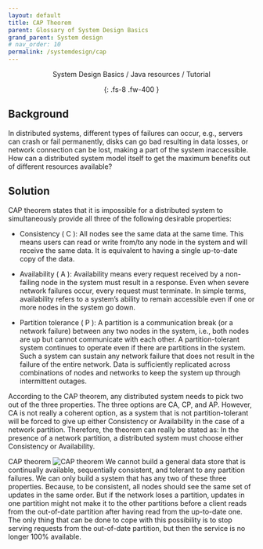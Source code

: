 ```yaml
---
layout: default
title: CAP Theorem
parent: Glossary of System Design Basics
grand_parent: System design
# nav_order: 10
permalink: /systemdesign/cap
---
```

<div align="center" markdown="1">
System Design Basics / Java resources / Tutorial

{: .fs-8 .fw-400 }
</div>

## Background
In distributed systems, different types of failures can occur, e.g., servers can crash or fail permanently, disks can go bad resulting in data losses, or network connection can be lost, making a part of the system inaccessible. How can a distributed system model itself to get the maximum benefits out of different resources available?

## Solution
CAP theorem states that it is impossible for a distributed system to simultaneously provide all three of the following desirable properties:

* Consistency ( C ): All nodes see the same data at the same time. This means users can read or write from/to any node in the system and will receive the same data. It is equivalent to having a single up-to-date copy of the data.

* Availability ( A ): Availability means every request received by a non-failing node in the system must result in a response. Even when severe network failures occur, every request must terminate. In simple terms, availability refers to a system’s ability to remain accessible even if one or more nodes in the system go down.

* Partition tolerance ( P ): A partition is a communication break (or a network failure) between any two nodes in the system, i.e., both nodes are up but cannot communicate with each other. A partition-tolerant system continues to operate even if there are partitions in the system. Such a system can sustain any network failure that does not result in the failure of the entire network. Data is sufficiently replicated across combinations of nodes and networks to keep the system up through intermittent outages.

According to the CAP theorem, any distributed system needs to pick two out of the three properties. The three options are CA, CP, and AP. However, CA is not really a coherent option, as a system that is not partition-tolerant will be forced to give up either Consistency or Availability in the case of a network partition. Therefore, the theorem can really be stated as: In the presence of a network partition, a distributed system must choose either Consistency or Availability.


CAP theorem ![CAP theorem](https://raw.githubusercontent.com/JavaLvivDev/prog-resources/master/resources/cap.png)
We cannot build a general data store that is continually available, sequentially consistent, and tolerant to any partition failures. We can only build a system that has any two of these three properties. Because, to be consistent, all nodes should see the same set of updates in the same order. But if the network loses a partition, updates in one partition might not make it to the other partitions before a client reads from the out-of-date partition after having read from the up-to-date one. The only thing that can be done to cope with this possibility is to stop serving requests from the out-of-date partition, but then the service is no longer 100% available.
